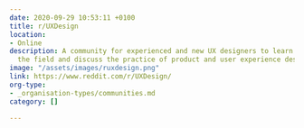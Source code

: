 ```yaml
---
date: 2020-09-29 10:53:11 +0100
title: r/UXDesign
location:
- Online
description: A community for experienced and new UX designers to learn more about
  the field and discuss the practice of product and user experience design.
image: "/assets/images/ruxdesign.png"
link: https://www.reddit.com/r/UXDesign/
org-type:
- _organisation-types/communities.md
category: []

---
```

